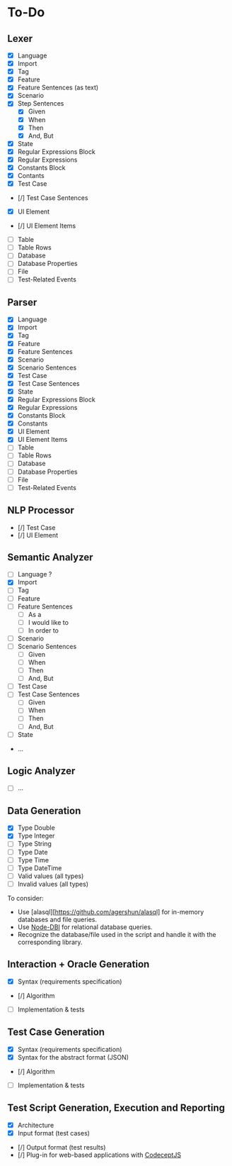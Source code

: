 # To-Do

## Lexer

- [X] Language
- [X] Import
- [X] Tag
- [X] Feature
- [X] Feature Sentences (as text)
- [X] Scenario
- [X] Step Sentences
  - [X] Given
  - [X] When
  - [X] Then
  - [X] And, But
- [X] State  
- [X] Regular Expressions Block
- [X] Regular Expressions
- [X] Constants Block
- [X] Contants
- [X] Test Case
- [/] Test Case Sentences
- [X] UI Element
- [/] UI Element Items
- [ ] Table
- [ ] Table Rows
- [ ] Database
- [ ] Database Properties
- [ ] File
- [ ] Test-Related Events

## Parser

- [X] Language
- [X] Import
- [X] Tag
- [X] Feature
- [X] Feature Sentences
- [X] Scenario
- [X] Scenario Sentences
- [X] Test Case
- [X] Test Case Sentences
- [X] State
- [X] Regular Expressions Block
- [X] Regular Expressions
- [X] Constants Block
- [X] Constants
- [X] UI Element
- [X] UI Element Items
- [ ] Table
- [ ] Table Rows
- [ ] Database
- [ ] Database Properties
- [ ] File
- [ ] Test-Related Events

## NLP Processor

- [/] Test Case
- [/] UI Element

## Semantic Analyzer

- [ ] Language ?
- [X] Import
- [ ] Tag
- [ ] Feature
- [ ] Feature Sentences
  - [ ] As a
  - [ ] I would like to
  - [ ] In order to
- [ ] Scenario
- [ ] Scenario Sentences
  - [ ] Given
  - [ ] When
  - [ ] Then
  - [ ] And, But
- [ ] Test Case  
- [ ] Test Case Sentences
  - [ ] Given
  - [ ] When
  - [ ] Then
  - [ ] And, But
- [ ] State
- ...

## Logic Analyzer

- [ ] ...

## Data Generation

- [X] Type Double
- [X] Type Integer
- [ ] Type String
- [ ] Type Date
- [ ] Type Time
- [ ] Type DateTime
- [ ] Valid values (all types)
- [ ] Invalid values (all types)

To consider:
- Use [alasql][https://github.com/agershun/alasql] for in-memory databases and file queries.
- Use [Node-DBI](https://github.com/DrBenton/Node-DBI/) for relational database queries.
- Recognize the database/file used in the script and handle it with the corresponding library.

## Interaction + Oracle Generation

- [X] Syntax (requirements specification)
- [/] Algorithm
- [ ] Implementation & tests

## Test Case Generation

- [X] Syntax (requirements specification)
- [X] Syntax for the abstract format (JSON)
- [/] Algorithm
- [ ] Implementation & tests

## Test Script Generation, Execution and Reporting

- [X] Architecture
- [X] Input format (test cases)
- [/] Output format (test results)
- [/] Plug-in for web-based applications with [CodeceptJS](http://codecept.io)